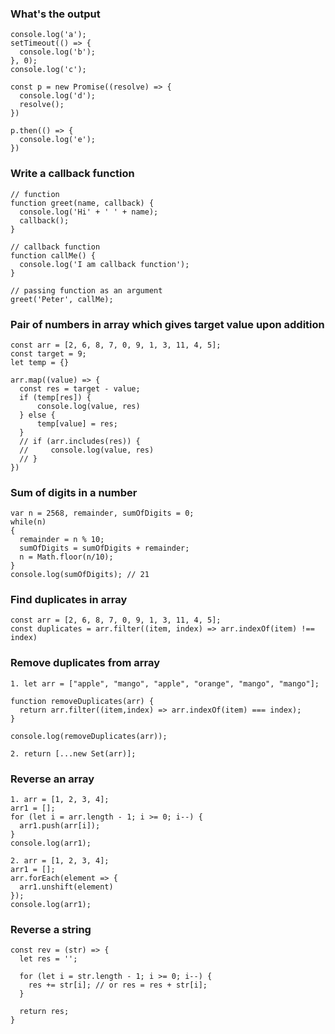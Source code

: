 ### What's the output

```
console.log('a');
setTimeout(() => {
  console.log('b');
}, 0);
console.log('c');

const p = new Promise((resolve) => {
  console.log('d');
  resolve();
})

p.then(() => {
  console.log('e');
})
```

### Write a callback function

```
// function
function greet(name, callback) {
  console.log('Hi' + ' ' + name);
  callback();
}

// callback function
function callMe() {
  console.log('I am callback function');
}

// passing function as an argument
greet('Peter', callMe);
```

### Pair of numbers in array which gives target value upon addition

```
const arr = [2, 6, 8, 7, 0, 9, 1, 3, 11, 4, 5];
const target = 9;
let temp = {}

arr.map((value) => {
  const res = target - value;
  if (temp[res]) {
      console.log(value, res)
  } else {
      temp[value] = res;
  }
  // if (arr.includes(res)) {
  //     console.log(value, res)
  // }
})
```

### Sum of digits in a number

```
var n = 2568, remainder, sumOfDigits = 0;
while(n)
{
  remainder = n % 10;
  sumOfDigits = sumOfDigits + remainder;
  n = Math.floor(n/10);
}
console.log(sumOfDigits); // 21
```

### Find duplicates in array

```
const arr = [2, 6, 8, 7, 0, 9, 1, 3, 11, 4, 5];
const duplicates = arr.filter((item, index) => arr.indexOf(item) !== index)
```

### Remove duplicates from array

```
1. let arr = ["apple", "mango", "apple", "orange", "mango", "mango"];

function removeDuplicates(arr) {
  return arr.filter((item,index) => arr.indexOf(item) === index);
}

console.log(removeDuplicates(arr));

2. return [...new Set(arr)];

```

### Reverse an array

```
1. arr = [1, 2, 3, 4];
arr1 = [];
for (let i = arr.length - 1; i >= 0; i--) {
  arr1.push(arr[i]);
}
console.log(arr1);

2. arr = [1, 2, 3, 4];
arr1 = [];
arr.forEach(element => {
  arr1.unshift(element)
});
console.log(arr1);
```

### Reverse a string

```
const rev = (str) => {
  let res = '';
  
  for (let i = str.length - 1; i >= 0; i--) { 
    res += str[i]; // or res = res + str[i];
  }
  
  return res;
}
```
